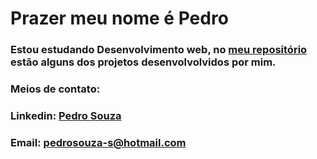 
<!--
**PedroSzSantana/PedroSzSantana** is a ✨ _special_ ✨ repository because its `README.md` (this file) appears on your GitHub profile.

Here are some ideas to get you started:

- 🔭 I’m currently working on ...
- 🌱 I’m currently learning ...
- 👯 I’m looking to collaborate on ...
- 🤔 I’m looking for help with ...
- 💬 Ask me about ...
- 📫 How to reach me: ...
- 😄 Pronouns: ...
- ⚡ Fun fact: ...
-->
<h1> Prazer meu nome é Pedro </h1>
<h3>Estou estudando Desenvolvimento web, no <a href="https://github.com/PedroSzSantana/PedroSzSantana">meu repositório</a> estão alguns dos projetos desenvolvolvidos por mim.</h3>
<h3>Meios de contato:</h3>
<h3>Linkedin: <a href="https://www.linkedin.com/in/pedro-souza-3ab330226/">Pedro Souza</a></h3>
<h3>Email: <a href="mailto:pedrosouza-s@hotmail.com" target="_blank">pedrosouza-s@hotmail.com</a></h3>

